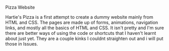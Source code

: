 Pizza Website

Hartie's Pizza is a first attempt to create a dummy website mainly from HTML and CSS. 
The pages are made up of forms, animations, navigation links, and mostly all the basics of HTML and CSS.
It isn't pretty and I'm sure there are better ways of using the code or shortcuts that I haven't learnt about just yet. 
They are a couple kinks I couldnt straighten out and i will put those in Issues.
